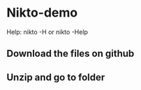 # Nikto-demo

Help: nikto -H or nikto -Help

## Download the files on github
## Unzip and go to folder


